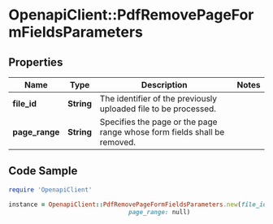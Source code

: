 # OpenapiClient::PdfRemovePageFormFieldsParameters

## Properties

Name | Type | Description | Notes
------------ | ------------- | ------------- | -------------
**file_id** | **String** | The identifier of the previously uploaded file to be processed. | 
**page_range** | **String** | Specifies the page or the page range whose form fields shall be removed. | 

## Code Sample

```ruby
require 'OpenapiClient'

instance = OpenapiClient::PdfRemovePageFormFieldsParameters.new(file_id: null,
                                 page_range: null)
```


